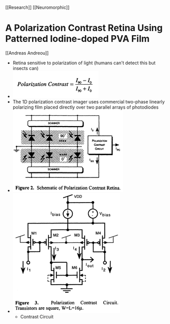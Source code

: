 [[Research]] [[Neuromorphic]]

# A Polarization Contrast Retina Using Patterned Iodine-doped PVA Film
[[Andreas Andreou]]

- Retina sensitive to polarization of light (humans can't detect this but insects can)
- ![Pasted image 20210730111816.png](Pasted%20image%2020210730111816.png)
- The 1D polarization contrast imager uses commercial two-phase linearly polarizing film placed directly over two parallel arrays of photodiodes
- ![Pasted image 20210730112002.png](Pasted%20image%2020210730112002.png)
- ![Pasted image 20210730112152.png](Pasted%20image%2020210730112152.png)
	- Contrast Circuit